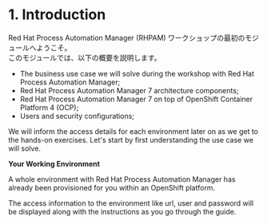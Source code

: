 # 1. Introduction

<!-- Welcome to the first module of the Red Hat Process Automation Manager (RHPAM) workshop. During this module, you will have an overview of: -->
Red Hat Process Automation Manager (RHPAM) ワークショップの最初のモジュールへようこそ。<br>
このモジュールでは、以下の概要を説明します。

- The business use case we will solve during the workshop with Red Hat Process Automation Manager;
- Red Hat Process Automation Manager 7 architecture components;
- Red Hat Process Automation Manager 7 on top of OpenShift Container Platform 4 (OCP);
- Users and security configurations;

We will inform the access details for each environment later on as we get to the hands-on exercises. Let's start by first understanding the use case we will solve.

**Your Working Environment**

A whole environment with Red Hat Process Automation Manager has already been provisioned for you within an OpenShift platform.

The access information to the environment like url, user and password will be displayed along with the instructions as you go through the guide.
